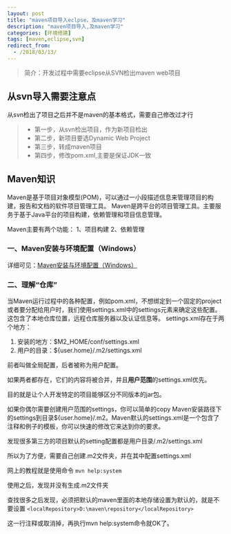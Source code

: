 ```yaml
---
layout: post
title: "maven项目导入eclpse，及maven学习"
description: "maven项目导入,及maven学习"
categories: [环境搭建]
tags: [maven,eclipse,svn]
redirect_from:
  - /2018/03/13/
---
```

> 简介：开发过程中需要eclipse从SVN检出maven web项目

## 从svn导入需要注意点
从svn检出了项目之后并不是maven的基本格式，需要自己修改过才行
>* 第一步，从svn检出项目，作为新项目检出
>* 第二步，新项目要选Dynamic Web Project
>* 第三步，转成maven项目
>* 第四步，修改pom.xml,主要是保证JDK一致

## Maven知识

Maven是基于项目对象模型(POM)，可以通过一小段描述信息来管理项目的构建，报告和文档的软件项目管理工具。
Maven是跨平台的项目管理工具。主要服务于基于Java平台的项目构建，依赖管理和项目信息管理。

Maven主要有两个功能：
1、项目构建
2、依赖管理
### 一、Maven安装与环境配置（Windows）
详细可见：[Maven安装与环境配置（Windows）](http://blog.csdn.net/xyang81/article/details/51487939 "Maven安装与环境配置（Windows）")

### 二、理解“仓库”

当Maven运行过程中的各种配置，例如pom.xml，不想绑定到一个固定的project或者要分配给用户时，我们使用settings.xml中的settings元素来确定这些配置。这包含了本地仓库位置，远程仓库服务器以及认证信息等。
settings.xml存在于两个地方：

1. 安装的地方：$M2_HOME/conf/settings.xml
2. 用户的目录：${user.home}/.m2/settings.xml

前者叫做全局配置，后者被称为用户配置。

如果两者都存在，它们的内容将被合并，并且**用户范围**的settings.xml优先。

目的就是让个人开发特定的项目能够区分不同版本的jar包。

如果你偶尔需要创建用户范围的settings，你可以简单的copy Maven安装路径下的settings到目录${user.home}/.m2。Maven默认的settings.xml是一个包含了注释和例子的模板，你可以快速的修改它来达到你的要求。

发现很多第三方的项目默认的setting配置都是用户目录/.m2/settings.xml

所以为了方便，需要自己创建.m2文件夹，并在其中配置settings.xml

网上的教程就是使用命令
    `mvn help:system`

使用之后，发现并没有生成.m2文件夹

查找很多之后发现，必须把默认的maven里面的本地存储设置为默认的，就是不要设置
    `<localRepository>D:\maven\repository</localRepository>`

这一行注释或取消掉，再执行mvn help:system命令就OK了。